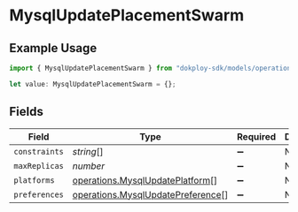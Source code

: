 # MysqlUpdatePlacementSwarm

## Example Usage

```typescript
import { MysqlUpdatePlacementSwarm } from "dokploy-sdk/models/operations";

let value: MysqlUpdatePlacementSwarm = {};
```

## Fields

| Field                                                                                  | Type                                                                                   | Required                                                                               | Description                                                                            |
| -------------------------------------------------------------------------------------- | -------------------------------------------------------------------------------------- | -------------------------------------------------------------------------------------- | -------------------------------------------------------------------------------------- |
| `constraints`                                                                          | *string*[]                                                                             | :heavy_minus_sign:                                                                     | N/A                                                                                    |
| `maxReplicas`                                                                          | *number*                                                                               | :heavy_minus_sign:                                                                     | N/A                                                                                    |
| `platforms`                                                                            | [operations.MysqlUpdatePlatform](../../models/operations/mysqlupdateplatform.md)[]     | :heavy_minus_sign:                                                                     | N/A                                                                                    |
| `preferences`                                                                          | [operations.MysqlUpdatePreference](../../models/operations/mysqlupdatepreference.md)[] | :heavy_minus_sign:                                                                     | N/A                                                                                    |